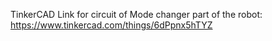 TinkerCAD Link for circuit of Mode changer part of the robot: https://www.tinkercad.com/things/6dPpnx5hTYZ
